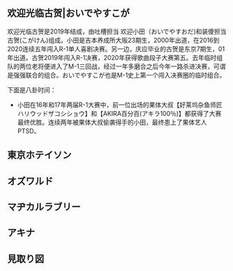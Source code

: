 ## 欢迎光临古贺|おいでやすこが

欢迎光临古贺是2019年结成，由吐槽担当 欢迎小田（おいでやすおだ)和装傻担当古贺(こがけん)组成。小田是吉本养成所大阪23期生，2000年出道，在2016到2020连续五年闯入R-1单人喜剧决赛。另一边，庆应毕业的古贺是东京7期生，01年出道。古贺2019年闯入R-1决赛，2020年获得歌曲段子大赛第五。去年临时组队的两位老将便进入了M-1三回战，经过一年多磨合之后今年一路杀进决赛，可谓是强强联合的组合。おいでやすこが也是M-1史上第一个闯入决赛圈的临时组合。

下面是八卦时间：

- 小田在16年和17年两届R-1大赛中，前一位出场的果体大叔【好莱坞杂鱼师匠 ハリウッドザコシショウ】和【AKIRA百分百(アキラ100％)】都获得了大赛最终优胜。连续两年被果体大叔偷袭得手的小田，最终患上了果体艺人PTSD。



## 東京ホテイソン

## オズワルド

## マヂカルラブリー

## アキナ

## 見取り図